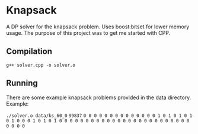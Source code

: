 Knapsack
===========

A DP solver for the knapsack problem. Uses boost:bitset for lower memory usage.
The purpose of this project was to get me started with CPP.

Compilation
-----------
`g++ solver.cpp -o solver.o`

Running
-------

There are some example knapsack problems provided in the data directory. Example:

`./solver.o data/ks_60_0` 
`99837`
`0 0 0 0 0 0 0 0 0 0 0 0 0 0 1 0 1 0 1 0 1 0 1 0 0 0 1 0 1 0 1 0 0 0 0 0 0 0 0 0 0 0 0 0 0 0 0 0 0 0 0 0 0 0 0 0 0 0 0 0`